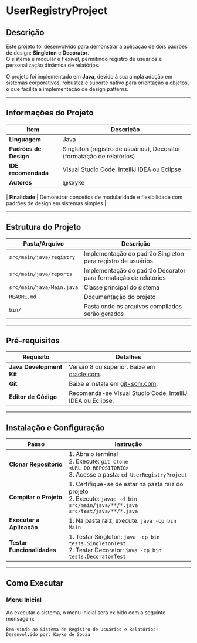 # UserRegistryProject

## Descrição

Este projeto foi desenvolvido para demonstrar a aplicação de dois padrões de design: **Singleton** e **Decorator**.  
O sistema é modular e flexível, permitindo registro de usuários e personalização dinâmica de relatórios.  

O projeto foi implementado em **Java**, devido à sua ampla adoção em sistemas corporativos, robustez e suporte nativo para orientação a objetos, o que facilita a implementação de design patterns.

---

## Informações do Projeto

| **Item**                   | **Descrição**                                                                                         |
|----------------------------|-----------------------------------------------------------------------------------------------------|
| **Linguagem**              | Java                                                                                               |
| **Padrões de Design**      | Singleton (registro de usuários), Decorator (formatação de relatórios)                             |
| **IDE recomendada**        | Visual Studio Code, IntelliJ IDEA ou Eclipse                                                      |
| **Autores**                | @kxyke

| **Finalidade**             | Demonstrar conceitos de modularidade e flexibilidade com padrões de design em sistemas simples             |

---

## Estrutura do Projeto

| **Pasta/Arquivo**        | **Descrição**                                                                                      |
|--------------------------|--------------------------------------------------------------------------------------------------|
| `src/main/java/registry` | Implementação do padrão Singleton para registro de usuários                                      |
| `src/main/java/reports`  | Implementação do padrão Decorator para formatação de relatórios                                  |
| `src/main/java/Main.java`| Classe principal do sistema                                                                      |
| `README.md`              | Documentação do projeto                                                                          |
| `bin/`                   | Pasta onde os arquivos compilados serão gerados                                                 |

---

## Pré-requisitos

| **Requisito**             | **Detalhes**                                                                                       |
|---------------------------|---------------------------------------------------------------------------------------------------|
| **Java Development Kit**  | Versão 8 ou superior. Baixe em [oracle.com](https://www.oracle.com/java/technologies/javase-downloads.html). |
| **Git**                   | Baixe e instale em [git-scm.com](https://git-scm.com/).                                           |
| **Editor de Código**      | Recomenda-se Visual Studio Code, IntelliJ IDEA ou Eclipse.                                        |

---

## Instalação e Configuração

| **Passo**                  | **Instrução**                                                                                   |
|----------------------------|-------------------------------------------------------------------------------------------------|
| **Clonar Repositório**     | 1. Abra o terminal<br>2. Execute: `git clone <URL_DO_REPOSITORIO>`<br>3. Acesse a pasta: `cd UserRegistryProject` |
| **Compilar o Projeto**     | 1. Certifique-se de estar na pasta raiz do projeto<br>2. Execute: `javac -d bin src/main/java/**/*.java src/test/java/**/*.java` |
| **Executar a Aplicação**   | 1. Na pasta raiz, execute: `java -cp bin Main`                                                  |
| **Testar Funcionalidades** | 1. Testar Singleton: `java -cp bin tests.SingletonTest`<br>2. Testar Decorator: `java -cp bin tests.DecoratorTest` |

---

## Como Executar

### Menu Inicial

Ao executar o sistema, o menu inicial será exibido com a seguinte mensagem:

```plaintext
Bem-vindo ao Sistema de Registro de Usuários e Relatórios!  
Desenvolvido por: Kayke de Souza  
